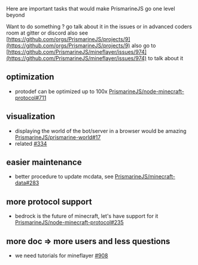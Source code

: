Here are important tasks that would make PrismarineJS go one level beyond


Want to do something ? go talk about it in the issues or in advanced coders room at gitter or discord
also see [https://github.com/orgs/PrismarineJS/projects/9](https://github.com/orgs/PrismarineJS/projects/9)
also go to [https://github.com/PrismarineJS/mineflayer/issues/974](https://github.com/PrismarineJS/mineflayer/issues/974) to talk about it


## optimization
* protodef can be optimized up to 100x [PrismarineJS/node-minecraft-protocol#711](https://github.com/PrismarineJS/node-minecraft-protocol/issues/711)

## visualization
* displaying the world of the bot/server in a browser would be amazing [PrismarineJS/prismarine-world#17](https://github.com/PrismarineJS/prismarine-world/issues/17)
* related [#334](https://github.com/PrismarineJS/mineflayer/issues/334)

## easier maintenance
* better procedure to update mcdata, see [PrismarineJS/minecraft-data#283](https://github.com/PrismarineJS/minecraft-data/issues/283)

## more protocol support
* bedrock is the future of minecraft, let's have support for it [PrismarineJS/node-minecraft-protocol#235](https://github.com/PrismarineJS/node-minecraft-protocol/issues/235)

## more doc => more users and less questions
* we need tutorials for mineflayer [#908](https://github.com/PrismarineJS/mineflayer/issues/908)
